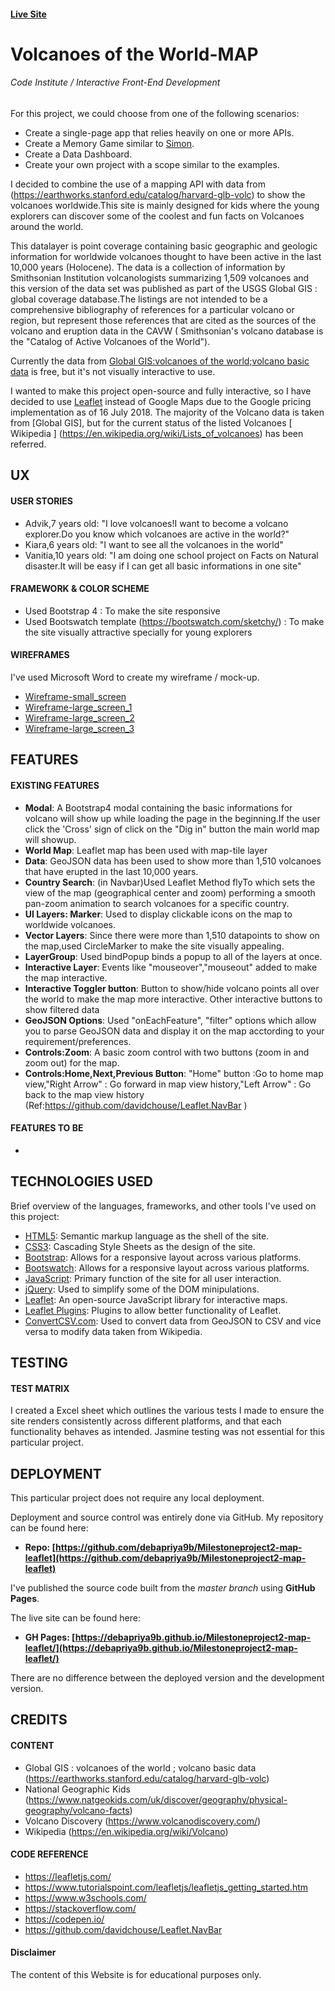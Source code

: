    
   #### **[Live Site](https://debapriya9b.github.io/Milestoneproject2-map-leaflet/)**
   
   # Volcanoes of the World-MAP

###### Code Institute / Interactive Front-End Development

For this project, we could choose from one of the following scenarios:

- Create a single-page app that relies heavily on one or more APIs.
- Create a Memory Game similar to [Simon](https://en.wikipedia.org/wiki/Simon_(game)).
- Create a Data Dashboard.
- Create your own project with a scope similar to the examples.

I decided to combine the use of a mapping API with data  from (https://earthworks.stanford.edu/catalog/harvard-glb-volc) to show the volcanoes worldwide.This site is mainly designed for kids where the young explorers can discover some of the coolest and fun facts on Volcanoes around the world.

This datalayer is point coverage containing basic geographic and geologic information for worldwide volcanoes thought to have been active in the last 10,000 years (Holocene). The data is a collection of information by Smithsonian Institution volcanologists summarizing 1,509 volcanoes and this version of the data set was published as part of the USGS Global GIS : global coverage database.The listings are not intended to be a comprehensive bibliography of references for a particular volcano or region, but represent those references that are cited as the sources of the volcano and eruption data in the CAVW ( Smithsonian's volcano database is the "Catalog of Active Volcanoes of the World").

Currently the data from [Global GIS:volcanoes of the world;volcano basic data](https://earthworks.stanford.edu/catalog/harvard-glb-volc) is free, but it's not visually interactive to use.

I wanted to make this project open-source and fully interactive, so I have decided to use [Leaflet](https://leafletjs.com/) instead of Google Maps due to the Google pricing implementation as of 16 July 2018. The majority of the Volcano data is taken from [Global GIS], but for the current status of the listed Volcanoes [ Wikipedia ] (https://en.wikipedia.org/wiki/Lists_of_volcanoes) has been referred.

## UX

#### USER STORIES

- Advik,7 years old: "I love volcanoes!I want to become a volcano explorer.Do you know which volcanoes are active in the world?"
- Kiara,6 years old: "I want to see all the volcanoes in the world"
- Vanitia,10 years old: "I am doing one school project on Facts on Natural disaster.It will be easy if I can get all basic informations in one site"

#### FRAMEWORK & COLOR SCHEME

- Used Bootstrap 4 : To make the site responsive
- Used Bootswatch template (https://bootswatch.com/sketchy/) : To make the site visually attractive specially for young explorers

#### WIREFRAMES

I've used Microsoft Word to create my wireframe / mock-up.

* [Wireframe-small_screen](Wireframes/wireframe-mobile.JPG)
* [Wireframe-large_screen_1](Wireframes/wireframe1.JPG)
* [Wireframe-large_screen_2](Wireframes/wireframe2.JPG)
* [Wireframe-large_screen_3](Wireframes/wireframe3.JPG)

## FEATURES

#### EXISTING FEATURES

- **Modal**: A Bootstrap4 modal containing the basic informations for volcano will show up while loading the page in the beginning.If the user click the 'Cross' sign of click on the "Dig in" button the main world map will showup.
- **World Map**: Leaflet map has been used with map-tile layer
- **Data**: GeoJSON data has been used to show more than 1,510 volcanoes that have erupted in the last 10,000 years.
- **Country Search**: (in Navbar)Used Leaflet Method flyTo which sets the view of the map (geographical center and zoom) performing a smooth pan-zoom animation to search volcanoes for a specific country.
- **UI Layers: Marker**: Used to display clickable icons on the map to worldwide volcanoes.
- **Vector Layers**: Since there were more than 1,510 datapoints to show on the map,used CircleMarker to make the site visually appealing.
- **LayerGroup**: Used bindPopup binds a popup to all of the layers at once.
- **Interactive Layer**: Events like "mouseover","mouseout" added to make the map interactive.
- **Interactive Toggler button**: Button to show/hide volcano points all over the world to make the map more interactive. Other interactive buttons to show filtered data
- **GeoJSON Options**: Used "onEachFeature", "filter" options which allow you to parse GeoJSON data and display it on the map acctording to your requirement/preferences.
- **Controls:Zoom**: A basic zoom control with two buttons (zoom in and zoom out) for the map.
- **Controls:Home,Next,Previous Button**: "Home" button :Go to home map view,"Right Arrow" : Go forward in map view history,"Left Arrow" : Go back to the map view history (Ref:https://github.com/davidchouse/Leaflet.NavBar )

#### FEATURES TO BE 

- 

## TECHNOLOGIES USED

Brief overview of the languages, frameworks, and other tools I've used on this project:

- [HTML5](https://en.wikipedia.org/wiki/HTML5): Semantic markup language as the shell of the site.
- [CSS3](https://en.wikipedia.org/wiki/Cascading_Style_Sheets): Cascading Style Sheets as the design of the site.
- [Bootstrap](https://en.wikipedia.org/wiki/Bootstrap_(front-end_framework)): Allows for a responsive layout across various platforms.
- [Bootswatch](https://bootswatch.com/): Allows for a responsive layout across various platforms.
- [JavaScript](https://www.javascript.com): Primary function of the site for all user interaction.
- [jQuery](https://jquery.com/): Used to simplify some of the DOM minipulations.
- [Leaflet](https://leafletjs.com/): An open-source JavaScript library for interactive maps.
- [Leaflet Plugins](https://leafletjs.com/plugins.html): Plugins to allow better functionality of Leaflet.
- [ConvertCSV.com](http://www.convertcsv.com/csv-to-geojson.htm): Used to convert data from GeoJSON to CSV and vice versa to modify data taken from Wikipedia.


## TESTING

#### TEST MATRIX

I created a Excel sheet which outlines the various tests I made to ensure the site renders consistently across different platforms, and that each functionality behaves as intended. Jasmine testing was not essential for this particular project.



## DEPLOYMENT

This particular project does not require any local deployment.

Deployment and source control was entirely done via GitHub. My repository can be found here:

- **Repo: [https://github.com/debapriya9b/Milestoneproject2-map-leaflet](https://github.com/debapriya9b/Milestoneproject2-map-leaflet)**

I've published the source code built from the *master branch* using **GitHub Pages**.

The live site can be found here:

- **GH Pages: [https://debapriya9b.github.io/Milestoneproject2-map-leaflet/](https://debapriya9b.github.io/Milestoneproject2-map-leaflet/)**

There are no difference between the deployed version and the development version.

## CREDITS

#### CONTENT

- Global GIS : volcanoes of the world ; volcano basic data (https://earthworks.stanford.edu/catalog/harvard-glb-volc)
- National Geographic Kids (https://www.natgeokids.com/uk/discover/geography/physical-geography/volcano-facts)
- Volcano Discovery (https://www.volcanodiscovery.com/)
- Wikipedia (https://en.wikipedia.org/wiki/Volcano)

#### CODE REFERENCE

- https://leafletjs.com/
- https://www.tutorialspoint.com/leafletjs/leafletjs_getting_started.htm
- https://www.w3schools.com/
- https://stackoverflow.com/
- https://codepen.io/
- https://github.com/davidchouse/Leaflet.NavBar


#### Disclaimer

The content of this Website is for educational purposes only.




